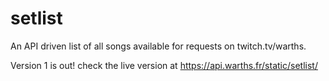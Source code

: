 # setlist

An API driven list of all songs available for requests on twitch.tv/warths.

Version 1 is out!
check the live version at https://api.warths.fr/static/setlist/
